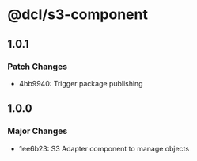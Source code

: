 # @dcl/s3-component

## 1.0.1

### Patch Changes

- 4bb9940: Trigger package publishing

## 1.0.0

### Major Changes

- 1ee6b23: S3 Adapter component to manage objects
